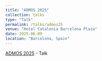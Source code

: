 ```yaml
---
title: "ADMOS 2025"
collection: talks
type: "Talk"
permalink: /talks/admos25
venue: "Hotel Catalonia Barcelona Plaza"
date: 2025-06-09
location: "Barcelona, Spain"
---
```


[ADMOS 2025](https://admos2025.cimne.com)    -   Talk